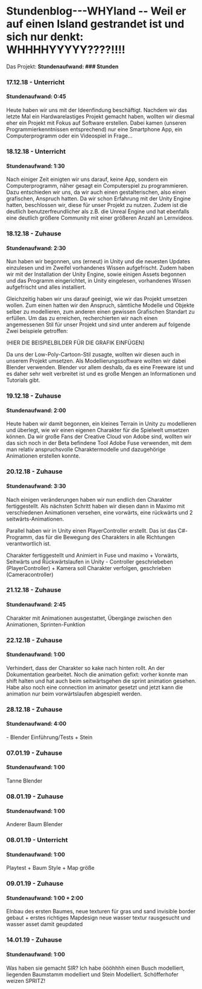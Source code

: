 # Stundenblog---WHYland -- Weil  er auf einen Island gestrandet ist und sich nur denkt: WHHHHYYYYY????!!!!
Das Projekt:
<b>Stundenaufwand: ### Stunden</b>

<h3 id="einssiebeneinszwei">17.12.18 - Unterricht</h3>
<h4>Stundenaufwand: 0:45</h4>
  
Heute haben wir uns mit der Ideenfindung beschäftigt. Nachdem wir das letzte Mal ein Hardwarelastiges Projekt gemacht haben, wollten wir diesmal eher ein Projekt mit Fokus auf Software erstellen. Dabei kamen (unseren Programmierkenntnissen entsprechend) nur eine Smartphone App, ein Computerprogramm oder ein Videospiel in Frage...

<h3 id="einsachteinszwei">18.12.18 - Unterricht</h3>
<h4>Stundenaufwand: 1:30</h4>  
  
Nach einiger Zeit einigten wir uns darauf, keine App, sondern ein Computerprogramm, näher gesagt ein Computerspiel zu programmieren. Dazu entschieden wir uns, da wir auch einen gestalterischen, also einen grafischen, Anspruch hatten. Da wir schon Erfahrung mit der Unity Engine hatten, beschlossen wir, diese für unser Projekt zu nutzen. Zudem ist die deutlich benutzerfreundlicher als z.B. die Unreal Engine und hat ebenfalls eine deutlich größere Community mit einer größeren Anzahl an Lernvideos.
  
<h3 id="einsachteinszweiz">18.12.18 - Zuhause</h3>
<h4>Stundenaufwand: 2:30</h4>

Nun haben wir begonnen, uns (erneut) in Unity und die neuesten Updates einzulesen und im Zweifel vorhandenes Wissen aufgefrischt. Zudem haben wir mit der Installation der Unity Engine, sowie einigen Assets begonnen und das Programm eingerichtet, in Unity eingelesen, vorhandenes Wissen aufgefrischt und alles installiert.
  
Gleichzeitig haben wir uns darauf geeinigt, wie wir das Projekt umsetzen wollen. Zum einen hatten wir den Anspruch, sämtliche Modelle und Objekte selber zu modellieren, zum anderen einen gewissen Grafischen Standart zu erfüllen. Um das zu erreichen, recherchierten wir nach einen angemessenen Stil für unser Projekt und sind unter anderem auf folgende Zwei beispiele getroffen:
  
(HIER DIE BEISPIELBILDER FÜR  DIE GRAFIK EINFÜGEN)

Da uns der Low-Poly-Cartoon-Stil zusagte, wollten wir diesen auch in unserem Projekt umsetzen. Als Modellierungssoftware wollten wir dabei Blender verwenden. Blender vor allem deshalb, da es eine Freeware ist und es daher sehr weit verbreitet ist und es große Mengen an Informationen und Tutorials gibt.
  
<h3 id="einsneuneinszwei">19.12.18 - Zuhause</h3>
<h4>Stundenaufwand: 2:00</h4>
  
Heute haben wir damit begonnen, ein kleines Terrain in Unity zu modellieren und überlegt, wie wir einen eigenen Charakter für die Spielwelt umsetzen können. Da wir große Fans der Creative Cloud von Adobe sind, wollten wir das sich noch in der Beta befindene Tool Adobe Fuse verwenden, mit dem man relativ anspruchsvolle Charaktermodelle und dazugehörige Animationen erstellen konnte. 
 
<h3 id="zweinulleinszwei">20.12.18 - Zuhause</h3>
<h4>Stundenaufwand: 3:30</h4>

Nach einigen veränderungen haben wir nun endlich den Charakter fertiggestellt. Als nächsten Schritt haben wir diesen dann in Maximo mit verschiedenen Animationen versehen, eine vorwärts, eine rückwärts und 2 seitwärts-Animationen.

Parallel haben wir in Unity einen PlayerController erstellt. Das ist das C#-Programm, das für die Bewegung des Charakters in alle Richtungen verantwortlich ist. 

Charakter fertiggestellt und Animiert in Fuse und maximo + Vorwärts, Seitwärts und Rückwärtslaufen in Unity - Controller geschriebeben (PlayerController) + Kamera soll Charakter verfolgen, geschrieben (Cameracontroller)

<h3 id="zweieinseinszwei">21.12.18 - Zuhause</h3>
<h4>Stundenaufwand: 2:45</h4>
  
Charakter mit Animationen ausgestattet, Übergänge zwischen den Animationen, Sprinten-Funktion
  
<h3 id="zweizweieinszwei">22.12.18 - Zuhause</h3>
<h4>Stundenaufwand: 1:00</h4>

Verhindert, dass der Charakter so kake nach hinten rollt. An der Dokumentation gearbeitet. Noch die animation gefixt: vorher konnte man shift halten und hat auch beim seitwärtsgehen die sprint animation gesehen. Habe also noch eine connection im animator gesetzt und jetzt kann die animation nur beim vorwärtslaufen abgespielt werden.

<h3 id="zweiachteinszwei">28.12.18 - Zuhause</h3>
<h4>Stundenaufwand: 4:00</h4>
- Blender Einführung/Tests + Stein

<h3 id="nullsiebennulleins">07.01.19 - Zuhause</h3>
<h4>Stundenaufwand: 1:00</h4>
Tanne Blender

<h3 id="nullachtnulleinsz">08.01.19 - Zuhause</h3>
<h4>Stundenaufwand: 1:00</h4>
Anderer Baum Blender

<h3 id="nullachtnulleins">08.01.19 - Unterricht</h3>
<h4>Stundenaufwand: 1:00</h4>
Playtest + Baum Style + Map größe

<h3 id="nullneunnulleins">09.01.19 - Zuhause</h3>
<h4>Stundenaufwand: 1:00 + 2:00</h4>

EInbau des ersten Baumes, neue texturen für gras und sand
invisible border gebaut + erstes richtiges Mapdesign
neue wasser textur rausgesucht und wasser asset damit geupdated

<h3 id="einsviernulleinsz">14.01.19 - Zuhause</h3>

<h4>Stundenaufwand: 1:00</h4>
Was haben sie gemacht SIR? Ich habe öööhhhh einen Busch modelliert, liegenden Baumstamm modelliert und Stein Modelliert. Schöfferhofer weizen SPRITZ!

